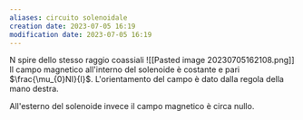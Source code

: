 ```yaml
---
aliases: circuito solenoidale
creation date: 2023-07-05 16:19
modification date: 2023-07-05 16:19
---
```


N spire dello stesso raggio coassiali
![[Pasted image 20230705162108.png]]
Il campo magnetico all'interno del solenoide è costante e pari $\frac{\mu_{0}NI}{l}$. L'orientamento del campo è dato dalla regola della mano destra.

All'esterno del solenoide invece il campo magnetico è circa nullo.